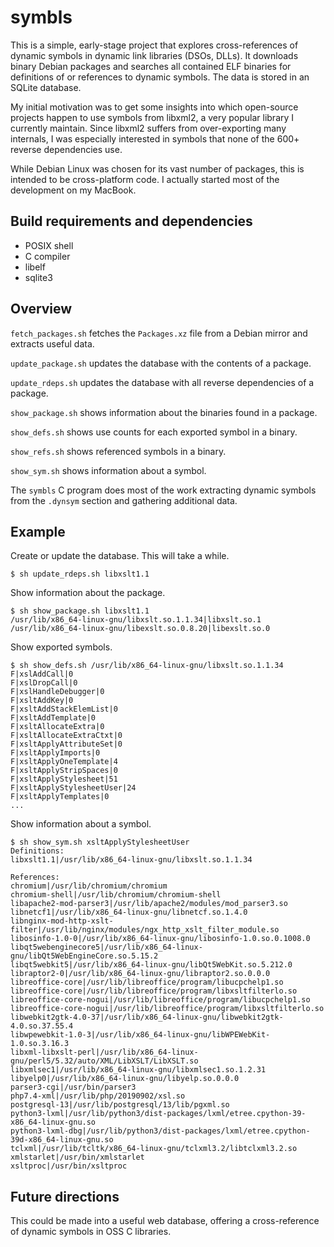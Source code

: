 # symbls

This is a simple, early-stage project that explores cross-references of
dynamic symbols in dynamic link libraries (DSOs, DLLs). It downloads
binary Debian packages and searches all contained ELF binaries for
definitions of or references to dynamic symbols. The data is stored in
an SQLite database.

My initial motivation was to get some insights into which open-source
projects happen to use symbols from libxml2, a very popular library
I currently maintain. Since libxml2 suffers from over-exporting many
internals, I was especially interested in symbols that none of the
600+ reverse dependencies use.

While Debian Linux was chosen for its vast number of packages, this is
intended to be cross-platform code. I actually started most of the
development on my MacBook.

## Build requirements and dependencies

- POSIX shell
- C compiler
- libelf
- sqlite3

## Overview

`fetch_packages.sh` fetches the `Packages.xz` file from a Debian
mirror and extracts useful data.

`update_package.sh` updates the database with the contents of a
package.

`update_rdeps.sh` updates the database with all reverse dependencies
of a package.

`show_package.sh` shows information about the binaries found in a
package.

`show_defs.sh` shows use counts for each exported symbol in a binary.

`show_refs.sh` shows referenced symbols in a binary.

`show_sym.sh` shows information about a symbol.

The `symbls` C program does most of the work extracting dynamic symbols
from the `.dynsym` section and gathering additional data.

## Example

Create or update the database. This will take a while.

    $ sh update_rdeps.sh libxslt1.1

Show information about the package.

    $ sh show_package.sh libxslt1.1
    /usr/lib/x86_64-linux-gnu/libxslt.so.1.1.34|libxslt.so.1
    /usr/lib/x86_64-linux-gnu/libexslt.so.0.8.20|libexslt.so.0

Show exported symbols.

```
$ sh show_defs.sh /usr/lib/x86_64-linux-gnu/libxslt.so.1.1.34
F|xslAddCall|0
F|xslDropCall|0
F|xslHandleDebugger|0
F|xsltAddKey|0
F|xsltAddStackElemList|0
F|xsltAddTemplate|0
F|xsltAllocateExtra|0
F|xsltAllocateExtraCtxt|0
F|xsltApplyAttributeSet|0
F|xsltApplyImports|0
F|xsltApplyOneTemplate|4
F|xsltApplyStripSpaces|0
F|xsltApplyStylesheet|51
F|xsltApplyStylesheetUser|24
F|xsltApplyTemplates|0
...
```

Show information about a symbol.

```
$ sh show_sym.sh xsltApplyStylesheetUser
Definitions:
libxslt1.1|/usr/lib/x86_64-linux-gnu/libxslt.so.1.1.34

References:
chromium|/usr/lib/chromium/chromium
chromium-shell|/usr/lib/chromium/chromium-shell
libapache2-mod-parser3|/usr/lib/apache2/modules/mod_parser3.so
libnetcf1|/usr/lib/x86_64-linux-gnu/libnetcf.so.1.4.0
libnginx-mod-http-xslt-filter|/usr/lib/nginx/modules/ngx_http_xslt_filter_module.so
libosinfo-1.0-0|/usr/lib/x86_64-linux-gnu/libosinfo-1.0.so.0.1008.0
libqt5webenginecore5|/usr/lib/x86_64-linux-gnu/libQt5WebEngineCore.so.5.15.2
libqt5webkit5|/usr/lib/x86_64-linux-gnu/libQt5WebKit.so.5.212.0
libraptor2-0|/usr/lib/x86_64-linux-gnu/libraptor2.so.0.0.0
libreoffice-core|/usr/lib/libreoffice/program/libucpchelp1.so
libreoffice-core|/usr/lib/libreoffice/program/libxsltfilterlo.so
libreoffice-core-nogui|/usr/lib/libreoffice/program/libucpchelp1.so
libreoffice-core-nogui|/usr/lib/libreoffice/program/libxsltfilterlo.so
libwebkit2gtk-4.0-37|/usr/lib/x86_64-linux-gnu/libwebkit2gtk-4.0.so.37.55.4
libwpewebkit-1.0-3|/usr/lib/x86_64-linux-gnu/libWPEWebKit-1.0.so.3.16.3
libxml-libxslt-perl|/usr/lib/x86_64-linux-gnu/perl5/5.32/auto/XML/LibXSLT/LibXSLT.so
libxmlsec1|/usr/lib/x86_64-linux-gnu/libxmlsec1.so.1.2.31
libyelp0|/usr/lib/x86_64-linux-gnu/libyelp.so.0.0.0
parser3-cgi|/usr/bin/parser3
php7.4-xml|/usr/lib/php/20190902/xsl.so
postgresql-13|/usr/lib/postgresql/13/lib/pgxml.so
python3-lxml|/usr/lib/python3/dist-packages/lxml/etree.cpython-39-x86_64-linux-gnu.so
python3-lxml-dbg|/usr/lib/python3/dist-packages/lxml/etree.cpython-39d-x86_64-linux-gnu.so
tclxml|/usr/lib/tcltk/x86_64-linux-gnu/tclxml3.2/libtclxml3.2.so
xmlstarlet|/usr/bin/xmlstarlet
xsltproc|/usr/bin/xsltproc
```

## Future directions

This could be made into a useful web database, offering a
cross-reference of dynamic symbols in OSS C libraries.
